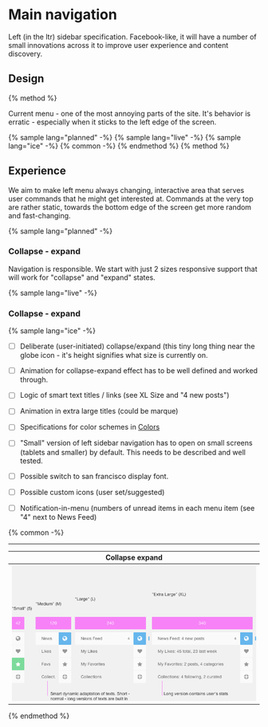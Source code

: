 # Main navigation

Left (in the ltr) sidebar specification. Facebook-like, it will have a number of small innovations across it to improve user experience and content discovery. 

## Design 
 
{% method %} 

Current menu - one of the most annoying parts of the site. It's behavior is erratic - especially when it sticks to the left edge of the screen.

{% sample lang="planned" -%}
{% sample lang="live" -%}
{% sample lang="ice" -%}
{% common -%}
{% endmethod %}
{% method %} 

## Experience 

We aim to make left menu always changing, interactive area that serves user commands that he might get interested at. Commands at the very top are rather static, towards the bottom edge of the screen get more random and fast-changing.

{% sample lang="planned" -%}

### Collapse - expand

Navigation is responsible. We start with just 2 sizes responsive support that will work for "collapse" and "expand" states.

{% sample lang="live" -%}

### Collapse - expand


{% sample lang="ice" -%}

* [ ] Deliberate (user-initiated) collapse/expand (this tiny long thing near the globe icon - it's height signifies what size is currently on.
* [ ] Animation for collapse-expand effect has to be well defined and worked through. 
* [ ] Logic of smart text titles / links (see XL Size and "4 new posts")
* [ ] Animation in extra large titles (could be marque)
* [ ] Specifications for color schemes in [Colors](/colors.md)
* [ ] "Small" version of left sidebar navigation has to open on small screens (tablets and smaller) by default. This needs to be described and well tested.
* [ ] Possible switch to san francisco display font.
* [ ] Possible custom icons (user set/suggested)
* [ ] Notification-in-menu (numbers of unread items in each menu item (see "4" next to News Feed)


{% common -%}


----
| Collapse expand |
| ------------- |
| [![](/assets/Collapse-expand.png)](https://drive.google.com/a/lokieducation.org/file/d/0B-3RQRY3AlLUbmlHVlR1dzRKdWM/view?usp=sharing) |

{% endmethod %}
